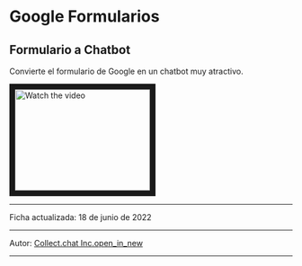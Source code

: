 # Google Formularios

## Formulario a Chatbot
Convierte el formulario de Google en un chatbot muy atractivo.


<a href="https://youtu.be/pRfT9fUUaFM" target="_blank">
 <img src="https://lh3.googleusercontent.com/-DpmGnvMySo4/Y24Ik-LTZ7I/AAAAAAAA8PU/bWyoDu8bHEgUzwI-qPsAy3RjBqpfAwn1gCNcBGAsYHQ/s220-w220-h140-nd/Chat-forms%2Bthumbnail.gif" alt="Watch the video" width="240" height="180" border="10" />
</a>

***
Ficha actualizada: 18 de junio de 2022
***
Autor: [Collect.chat Inc.open_in_new](https://collect.chat/)
***
